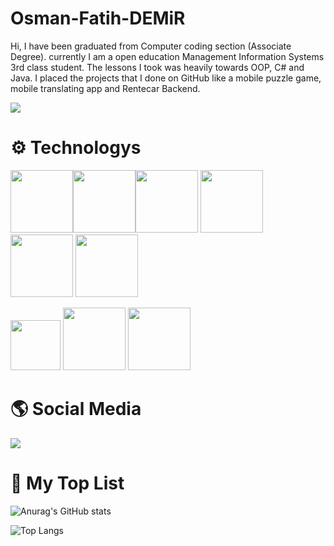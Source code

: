 # Osman-Fatih-DEMiR
Hi,
I have been graduated from Computer coding section (Associate Degree).
currently I am a open education Management Information Systems 3rd class
student. The lessons I took was heavily towards OOP, C# and Java. I placed the
projects that I done on GitHub like a mobile puzzle game, mobile translating app
and Rentecar Backend.

![](https://visitor-badge.laobi.icu/badge?page_id=boole52.boole52)

# :gear: Technologys 

<img src="https://upload.wikimedia.org/wikipedia/commons/thumb/3/3f/Git_icon.svg/1024px-Git_icon.svg.png" width="100"><img src="https://cdn.iconscout.com/icon/free/png-512/microsoft-dot-net-1-1175179.png" width="100"><img src="https://www.freeiconspng.com/uploads/c-logo-icon-18.png" width="100"> <img src="https://icon-library.com/images/java-icon-images/java-icon-images-0.jpg" width="100"> <img src="https://cdn.icon-icons.com/icons2/1508/PNG/512/python_104451.png" width="100" > <img src="https://icon-library.com/images/php-icon-png/php-icon-png-0.jpg" width="100"> 

<img src="https://lh3.googleusercontent.com/proxy/HEa--KxE7_wCu74QJbsqAqjv2n88DullSL74RNMSgUwnZyJbV64rfK8nEp5oZOoS84i6dc--RzoYAZBXKodelF7uXKGhAoWGLJRdtzoo4Nd7utt3kl__" width="80"> <img src="https://findicons.com/files/icons/977/rrze/720/database_mysql.png" width="100" > <img src="https://www.svgrepo.com/show/303229/microsoft-sql-server-logo.svg" width="100" >




# :earth_americas: Social Media 
<a href=" https://www.linkedin.com/in/osman-fatih-demir/"></a>
[<img src="https://img.shields.io/badge/LinkedIn-0077B5?style=for-the-badge&logo=linkedin&logoColor=white">](https://www.linkedin.com/in/osman-fatih-demir/)




# :rocket: My Top List 
![Anurag's GitHub stats](https://github-readme-stats.vercel.app/api?username=boole52&show_icons=true&theme=radical)

![Top Langs](https://github-readme-stats.vercel.app/api/top-langs/?username=boole52&theme=tokyonight)


